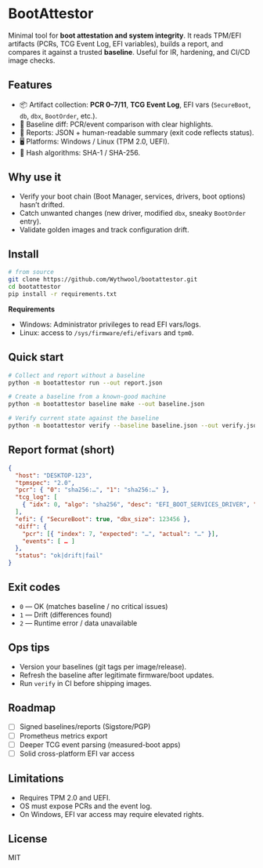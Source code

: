 # BootAttestor

Minimal tool for **boot attestation and system integrity**. It reads TPM/EFI artifacts (PCRs, TCG Event Log, EFI variables), builds a report, and compares it against a trusted **baseline**. Useful for IR, hardening, and CI/CD image checks.

## Features

* 📦 Artifact collection: **PCR 0–7/11**, **TCG Event Log**, EFI vars (`SecureBoot`, `db`, `dbx`, `BootOrder`, etc.).
* 🔎 Baseline diff: PCR/event comparison with clear highlights.
* 🧾 Reports: JSON + human-readable summary (exit code reflects status).
* 🖥️ Platforms: Windows / Linux (TPM 2.0, UEFI).
* 🪪 Hash algorithms: SHA-1 / SHA-256.

## Why use it

* Verify your boot chain (Boot Manager, services, drivers, boot options) hasn’t drifted.
* Catch unwanted changes (new driver, modified `dbx`, sneaky `BootOrder` entry).
* Validate golden images and track configuration drift.

## Install

```bash
# from source
git clone https://github.com/Wythwool/bootattestor.git
cd bootattestor
pip install -r requirements.txt
```

**Requirements**

* Windows: Administrator privileges to read EFI vars/logs.
* Linux: access to `/sys/firmware/efi/efivars` and `tpm0`.

## Quick start

```bash
# Collect and report without a baseline
python -m bootattestor run --out report.json

# Create a baseline from a known-good machine
python -m bootattestor baseline make --out baseline.json

# Verify current state against the baseline
python -m bootattestor verify --baseline baseline.json --out verify.json
```

## Report format (short)

```json
{
  "host": "DESKTOP-123",
  "tpmspec": "2.0",
  "pcr": { "0": "sha256:…", "1": "sha256:…" },
  "tcg_log": [
    { "idx": 0, "algo": "sha256", "desc": "EFI_BOOT_SERVICES_DRIVER", "hash": "…" }
  ],
  "efi": { "SecureBoot": true, "dbx_size": 123456 },
  "diff": {
    "pcr": [{ "index": 7, "expected": "…", "actual": "…" }],
    "events": [ … ]
  },
  "status": "ok|drift|fail"
}
```

## Exit codes

* `0` — OK (matches baseline / no critical issues)
* `1` — Drift (differences found)
* `2` — Runtime error / data unavailable

## Ops tips

* Version your baselines (git tags per image/release).
* Refresh the baseline after legitimate firmware/boot updates.
* Run `verify` in CI before shipping images.

## Roadmap

* [ ] Signed baselines/reports (Sigstore/PGP)
* [ ] Prometheus metrics export
* [ ] Deeper TCG event parsing (measured-boot apps)
* [ ] Solid cross-platform EFI var access

## Limitations

* Requires TPM 2.0 and UEFI.
* OS must expose PCRs and the event log.
* On Windows, EFI var access may require elevated rights.

## License

MIT
